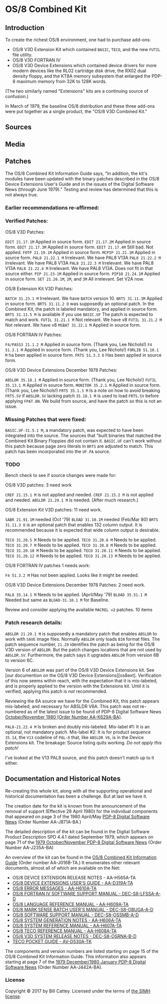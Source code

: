 # OS/8 Combined Kit

## Introduction

To create the richest OS/8 environment, one had to purchase add-ons:

* OS/8 V3D Extension Kit which contained `BASIC`, `TECO`, and the new `FUTIL`
file utility.
* OS/8 V3D FORTRAN IV
* OS/8 V3D Device Extensions which contained device drivers for more modern
devices like the RL02 cartridge disk drive, the RX02 dual density floppy, and
the KT8A memory subsystem that enlarged the PDP-8 maximum memory from 32K to
128K words.

(The two similarly named "Extensions" kits are a continuing source of confusion.)

In March of 1979, the baseline OS/8 distribution and these three add-ons were
put together as a single product, the "OS/8 V3D Combined Kit."

## Sources

## Media

## Patches

The OS/8 Combined Kit Information Guide says, "In addition, the kit's
modules have been updated with the binary patches described in the
OS/8 Device Extensions User's Guide and in the issues of the Digital
Software News (through June 1979)." Testing and review has determined
that this is not always true.

### Earlier recommendations re-affirmed:


### Verified Patches:

OS/8 V3D Patches:

`EDIT 21.17.1M` Applied in source form.
`EDIT 21.17.2M` Applied in source form.
`EDIT 21.17.3M` Applied in source form.
`EDIT 21.17.4M` Still bad. Not applied.
`FOTP 21.19.1M` Applied in source form.
`MCPIP 21.21.1M` Applied in source form.
`PAL8 21.22.1 M` Irrelevant. We have PAL8 V13A
`PAL8 21.22.2 M` Irrelevant. We have PAL8 V13A
`PAL8 21.22.3 M` Irrelevant. We have PAL8 V13A
`PAL8 21.22.4 M` Irrelevant. We have PAL8 V13A. Does not fit in that source either.
`PIP 21.23-1M` Applied in source form.
`PIP10 21.24.1M` Applied in source form.
`SET 21.26.1M`, `2M`, and `3M` All irrelevant. Set V2A now.

OS/8 Extension Kit V3D Patches:

`BATCH 31.23.1 M` Irrelevant. We have `BATCH` version 10.
`BRTS 31.11.1M` Applied in source form.
`BRTS 31.11.2 O` was supposedly an optional patch.  In the Combined
Kit, the patch is labeled mandatory, and applied in source form.
`BRTS 31.11.5 M` is available if you use `BASIC.UF` The patch is
expected to match and work.
`FUTIL 31.21.1 M` Not relevant. We have v8
`FUTIL 31.21.2 M` Not relevant. We have v8
`MSBAT 31.22.1 M` Applied in source form.

OS/8 FORTRAN IV Patches:

`F4/PASS3 21.1.2 M` Applied in source form. (Thank you, Lee Nichols!)
`F4 51.3.1 M` Applied in source form. (Thank you, Lee Nichols!)
`FORLIB 51.10.1 M` ha been applied in source form.
`FRTS 51.3.3 O` Has been applied in source form.

OS/8 V3D Device Extensions December 1978 Patches:

`ABSLDR 35.18.1 M` Applied in source form. (Thank you, Lee Nichols!)
`FUTIL 35.13.1 M` Applied in source form.
`MONITOR 35.2.1 M` Applied in source form. (Thank you, Lee Nichols!)
`FRTS 35.1.3 M` Is a note on how to avoid breaking `FRTS.SV` if
`ABSLDR.SV` lacking patch  `35.18.1 M` is used to load `FRTS.SV`
before applying `FPAT.BN`.  We build from source, and have the patch
so this is not an issue. 

### Missing Patches that were fixed:

`BASIC.UF-31.5.1 M`, a mandatory patch, was expected to have been
integrated into the source.  The sources that "built binaries that
matched the Combined Kit Binary Floppies did not contain
it. `BASIC.UF` can't work without this patch because page zero
literals in `BRTS` are adjusted to match.  This patch has been
incorporated into the `UF.PA` source.

### TODO

Bench check to see if source changes were made for:

OS/8 V3D patches: 3 need work

`CREF 21.15.1 M` is not applied and needed.
`CREF 21.15.2 M` is not applied and needed.
`ABSLDR 21.29.1 M` is needed.  (After much research.)

OS/8 Extension Kit V3D patches: 11 need work.

`SABR 21.91.1M` needed (Oct '79)
`BLOAD 31.10.1M` needed (Feb/Mar 80)
`BRTS 31.11.3 O` is an optional patch that enables 132 column
output. It is recommended because it is expected that wide column
output is desirable.

`TECO 31.20.5 M` Needs to be applied.
`TECO 31.20.6 M` Needs to be applied.
`TECO 31.20.7 M` Needs to be applied.
`TECO 31.20.8 M` Needs to be applied.
`TECO 31.20.10 M` Needs to be applied.
`TECO 31.20.11 M` Needs to be applied.
`TECO 31.20.12 M` Needs to be applied.
`TECO 31.20.13 M` Needs to be applied.

OS/8 FORTRAN IV patches 1 needs work:

`F4 51.3.2 M` Has not been applied. Looks like it might be needed.

OS/8 V3D Device Extensions December 1978 Patches: 2 need work.

`PAL8 35.14.1 M` Needs to be applied. (April/May '79)
`BLOAD 35.51.1 M`  Needed but same as `BLOAD-31.10.1 M` for Baseline.

Review and consider applying the available `MACREL v2` patches. 10 items

### Patch research details: 

`ABSLDR 21.29.1 M` is supposedly a mandatory patch that enables
`ABSLDR` to work with `SAVE` image files.  Normally `ABSLDR` only
loads `BIN` format files. The patch sequence number, `21.29`
identifies the patch as being for the OS/8 V3D version of `ABSLDR`.
But the patch changes locations that are not used by `ABSLDR.SV`.
Furthermore, the patch says it upgrades `ABSLDR` from version 6B to
version 6C.

Version 6 of `ABSLDR` was part of the OS/8 V3D Device Extensions kit.
See [our documention on the OS/8 V3D Device Extensions][os8ext].
Verification of this now seems within reach, with the expectation that
it is mis-labeled, and is properly applied to the version with the
Extensions kit. Until it is verified, applying this patch is *not*
recommended.

Reviewing the 6A source we have for the Combined Kit, this patch
appears mis-labeled, and necessary for ABSLDR V6A.  This patch was not
re-numbered as of the latest issue to be found of PDP-8 Digital
Software News [October/November 1980 (Order Number
AA-K629A-BA)][dsn-1980-10].

`PAL8-21.22.4 M` Is broken and doubly mis-labeled. Mis-label #1: It is
an optional, not mandatory patch. Mis-label #2: It is for product
sequence `35.14`, the `V13` codeline of `PAL-8` that, like `ABSLDR
V6`, is in the Device Extensions kit.  The breakage: Source listing
quits working.  *Do not apply this patch!*

I've looked at the V13 PAL8 source, and this patch doesn't match up
to it either.

## Documentation and Historical Notes

Re-creating this whole kit, along with all the supporting operational and
historical documentation has been a challenge.  But at last we have it.

The creation date for the kit is known from the announcement of the
removal of support (Effective 28 April 1980) for the individual
components that appeared on page 3 of the 1980 April/May [PDP-8
Digital Software News][dsn-1980-04] (Order Number AA-J871A-BA.)

The detailed description of the kit can be found in the Digital
Software Product Description SPD 4.4.1 dated September 1979, which
appears on page 71 of the [1979 October/November PDP-8 Digital
Software News][dsn-1979-10] (Order Number AA-J235A-BA)

An overview of the kit can be found in the [OS/8 Combined Kit
Information Guide][os8cktig] (Order number AA-J016B-TA.) It enumerates
other relevant documents, almost all of which are available on the Net:

* OS/8 DEVICE EXTENSION RELEASE NOTES - AA-H565A-TA
* [OS/8 DEVICE EXTENSIONS USER'S GUIDE - AA-D319A-TA][dev-ext-u-g]
* [OS/8 ERROR MESSAGES - AA-H610A-TA][os8-err-msgs]
* [OS/8 FORTRAN IV SOFTWARE SUPPORT MANUAL - DEC-S8-LFSSA-A-D][fiv-support]
* [OS/8 LANGUAGE REFERENCE MANUAL - AA-H609A-TA][os8-lang-ref]
* [OS/8 MARK SENSE BATCH USER'S MANUAL - DEC-S8-OBUGA-A-D][os8-msb]
* [OS/8 SOFTWARE SUPPORT MANUAL - DEC-S8-OSSMB-A-D][os8-soft-supt]
* [OS/8 SYSTEM GENERATION NOTES - AA-H606A-TA][os8-sysgen]
* [OS/8 SYSTEM REFERENCE MANUAL - AA-H607A-TA][os8-sys-ref]
* [OS/8 TECO REFERENCE MANUAL - AA-H608A-TA][os8-teco-ref]
* [OS/8 V3D SYSTEM RELEASE NOTES - DEC-S8-OSRNA-B-D][v3d-rel-notes]
* [TECO POCKET GUIDE - AV-D530A-TK][teco-pocket]

The components and version numbers are listed starting on page 15 of
the OS/8 Combined Kit Information Guide.  This information also
appears starting at page 7 of the [1979 December/1980 January PDP-8
Digital Software News][dsn-1979-12] (Order Number AA-J442A-BA).

### <a id="license"></a>License

Copyright © 2017 by Bill Cattey. Licensed under the terms of
[the SIMH license][sl].

[sl]: https://tangentsoft.com/pidp8i/doc/trunk/SIMH-LICENSE.md
[dsn-1980-04]:https://archive.org/details/bitsavers_decpdp8sofswNewsAAJ871ABA_952366
[dsn-1979-10]:https://archive.org/details/bitsavers_decpdp8sofswNewsAAJ235ABA_2298034
[os8cktig]:ftp://ftp.dbit.com/pub/pdp8/doc/os8cktig.doc
[dsn-1979-12]:https://archive.org/details/bitsavers_decpdp8sofswNewsAAJ442ABA_2496461
[dev-ext-u-g]:https://poetnerd.com/pdp8-alive/pdp8-alive/artifact/694f464f6aee76e7
[os8-err-msgs]:https://archive.org/details/bitsavers_decpdp8os8ar79_1411130
[fiv-support]:https://archive.org/details/bitsavers_decpdp8os8p_4653670
[os8-lang-ref]:https://archive.org/details/bitsavers_decpdp8os879_21565181
[os8-msb]:http://www.pdp8.net/pdp8cgi/query_docs/tifftopdf.pl/pdp8docs/dec-s8-obuga-a-d.pdf
[os8-soft-supt]:https://archive.org/details/bitsavers_decpdp8os8up_5566495
[os8-sysgen]:https://archive.org/details/bitsavers_decpdp8os8otes_1404154
[os8-sys-ref]:https://archive.org/details/bitsavers_decpdp8os8an_11163494
[os8-teco-ref]:https://archive.org/details/bitsavers_decpdp8os879_5310047
[v3d-rel-notes]:https://archive.org/details/bitsavers_decpdp8os8elN_488624
[teco-pocket]:https://archive.org/details/bitsavers_dectecoAVDde1978_3836960
[dsn-1980-10]:https://archive.org/details/bitsavers_decpdp8sofswNewsAAK629ABA_1652391
